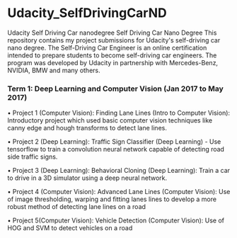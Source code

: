 # Udacity_SelfDrivingCarND
Udacity Self Driving Car nanodegree
Self Driving Car Nano Degree
This repository contains my project submissions for Udacity's self-driving car nano degree.
The Self-Driving Car Engineer is an online certification intended to prepare students to become self-driving car engineers. The program was developed by Udacity in partnership with Mercedes-Benz, NVIDIA, BMW and many others.

### Term 1: Deep Learning and Computer Vision (Jan 2017 to May 2017)

•	Project 1 (Computer Vision): Finding Lane Lines (Intro to Computer Vision): Introductory project which used basic computer vision techniques like canny edge and hough transforms to detect lane lines.

•	Project 2 (Deep Learning): Traffic Sign Classifier (Deep Learning) - Use tensorflow to train a convolution neural network capable of detecting road side traffic signs.

•	Project 3 (Deep Learning): Behavioral Cloning (Deep Learning): Train a car to drive in a 3D simulator using a deep neural network.

•	Project 4 (Computer Vision): Advanced Lane Lines (Computer Vision): Use of image thresholding, warping and fitting lanes lines to develop a more robust method of detecting lane lines on a road

•	Project 5(Computer Vision):  Vehicle Detection (Computer Vision): Use of HOG and SVM to detect vehicles on a road

